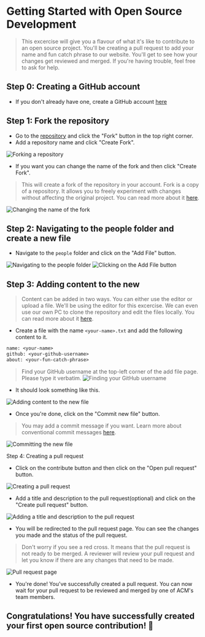 # Getting Started with Open Source Development

> This excercise will give you a flavour of what it's like to contribute to an open source project. You'll be creating a pull request to add your name and fun catch phrase to our website. You'll get to see how your changes get reviewed and merged. If you're having trouble, feel free to ask for help.

## Step 0: Creating a GitHub account

- If you don't already have one, create a GitHub account [here](https://github.com/signup)

## Step 1: Fork the repository

- Go to the [repository](https://github.com/acmsnu/2022) and click the "Fork" button in the top right corner.
- Add a repository name and click "Create Fork".

![Forking a repository](./images/1.jpg)

- If you want you can change the name of the fork and then click "Create Fork".
> This will create a fork of the repository in your account. Fork is a copy of a repository. It allows you to freely experiment with changes without affecting the original project. You can read more about it [here](https://docs.github.com/en/get-started/quickstart/fork-a-repo).

![Changing the name of the fork](./images/2.jpg)

## Step 2: Navigating to the people folder and create a new file

- Navigate to the `people` folder and click on the "Add File" button.

![Navigating to the people folder](./images/3.jpg)
![Clicking on the Add File button](./images/4.jpg)

## Step 3: Adding content to the new 

> Content can be added in two ways. You can either use the editor or upload a file. We'll be using the editor for this excercise. We can even use our own PC to clone the repository and edit the files locally. You can read more about it [here](https://docs.github.com/en/get-started/quickstart/contributing-to-projects).

- Create a file with the name `<your-name>.txt` and add the following content to it.

```txt
name: <your-name>
github: <your-github-username>
about: <your-fun-catch-phrase>
```

> Find your GitHub username at the top-left corner of the add file page. Please type it verbatim.
![Finding your GitHub username](./images/10.jpg)

- It should look something like this.

![Adding content to the new file](./images/5.jpg)

- Once you're done, click on the "Commit new file" button. 

> You may add a commit message if you want. Learn more about conventional commit messages [here](https://www.conventionalcommits.org/en/v1.0.0/).

![Committing the new file](./images/6.jpg)

Step 4: Creating a pull request

- Click on the contribute button and then click on the "Open pull request" button.

![Creating a pull request](./images/7.jpg)

- Add a title and description to the pull request(optional) and click on the "Create pull request" button.

![Adding a title and description to the pull request](./images/8.jpg)

- You will be redirected to the pull request page. You can see the changes you made and the status of the pull request.

> Don't worry if you see a red cross. It means that the pull request is not ready to be merged. A reviewer will review your pull request and let you know if there are any changes that need to be made.

![Pull request page](./images/9.jpg)

- You're done! You've successfully created a pull request. You can now wait for your pull request to be reviewed and merged by one of ACM's team members.

## Congratulations! You have successfully created your first open source contribution! 🥳
